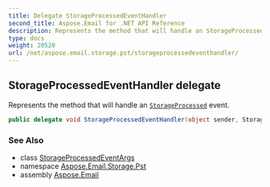 ```yaml
---
title: Delegate StorageProcessedEventHandler
second_title: Aspose.Email for .NET API Reference
description: Represents the method that will handle an StorageProcessed event
type: docs
weight: 20520
url: /net/aspose.email.storage.pst/storageprocessedeventhandler/
---
```

## StorageProcessedEventHandler delegate

Represents the method that will handle an [`StorageProcessed`](../personalstorage/storageprocessed/) event.

```csharp
public delegate void StorageProcessedEventHandler(object sender, StorageProcessedEventArgs e);
```

### See Also

* class [StorageProcessedEventArgs](../storageprocessedeventargs/)
* namespace [Aspose.Email.Storage.Pst](../../aspose.email.storage.pst/)
* assembly [Aspose.Email](../../)


